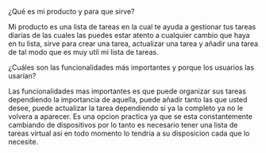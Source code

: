 ¿Qué es mi producto y para que sirve?

Mi producto es una lista de tareas en la cual te ayuda a gestionar tus tareas diarias de las cuales las puedes estar atento a 
cualquier cambio que haya en tu lista, sirve para crear una tarea, actualizar una tarea y añadir una tarea de tal modo que es muy util mi lista de tareas.

¿Cuáles son las funcionalidades más importantes y porque los usuarios las usarían?

Las funcionalidades mas importantes es que puede organizar sus tareas dependiendo la importancia de aquella, puede añadir tanto las que usted desee, puede actualizar la tarea dependiendo si ya la completo ya no le volvera a aparecer. 
Es una opcion practica ya que se esta constantemente cambiando de dispositivos por lo tanto es necesario tener una lista de tareas virtual asi en todo momento lo tendria a su disposicion cada que lo necesite.